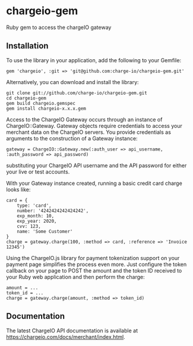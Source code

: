 chargeio-gem
============

Ruby gem to access the chargeIO gateway

Installation
-----------

To use the library in your application, add the following to your Gemfile:

    gem 'chargeio', :git => 'git@github.com:charge-io/chargeio-gem.git'

Alternatively, you can download and install the library:

    git clone git://github.com/charge-io/chargeio-gem.git
    cd chargeio-gem
    gem build chargeio.gemspec
    gem install chargeio-x.x.x.gem

Access to the ChargeIO Gateway occurs through an instance of ChargeIO::Gateway. Gateway
objects require credentials to access your merchant data on the ChargeIO servers. You
provide credentials as arguments to the construction of a Gateway instance:

    gateway = ChargeIO::Gateway.new(:auth_user => api_username, :auth_password => api_password)

substituting your ChargeIO API username and the API password for either your live or test
accounts.

With your Gateway instance created, running a basic credit card charge looks like:

    card = {
        type: 'card',
        number: '4242424242424242',
        exp_month: 10,
        exp_year: 2020,
        cvv: 123,
        name: 'Some Customer'
    }
    charge = gateway.charge(100, :method => card, :reference => 'Invoice 12345')
    
Using the ChargeIO.js library for payment tokenization support on your payment page
simplifies the process even more. Just configure the token callback on your page to
POST the amount and the token ID received to your Ruby web application and then
perform the charge:

    amount = ...
    token_id = ...
    charge = gateway.charge(amount, :method => token_id)
    
Documentation
-----------

The latest ChargeIO API documentation is available at https://chargeio.com/docs/merchant/index.html.